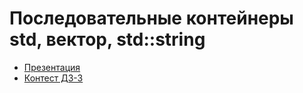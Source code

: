 # Последовательные контейнеры std, вектор, std::string

* [Презентация](/5.Vectors_strings_std.pdf) 
* [Контест ДЗ-3](https://contest.yandex.ru/contest/69004/enter)